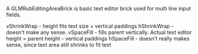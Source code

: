 A GLMRubEditingAreaBrick is basic text editor brick used for multi line input fields. vShrinkWrap - height fits text size + vertical paddingshShrinkWrap - doesn't make any sense.vSpaceFill - fills parent vertically. Actual text editor height = parent height - vertical paddingshSpaceFill - doesn't really makes sense, since text area still shrinks to fit text